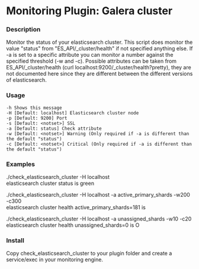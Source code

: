 # Monitoring Plugin: Galera cluster

### Description
Monitor the status of your elasticsearch cluster. This script does monitor the value "status" from "ES_API/_cluster/health" if not specified anything else.
If -a is set to a specific attribute you can monitor a number against the specified threshold (-w and -c). Possible attributes can be taken from
ES_API/_cluster/health (curl localhost:9200/_cluster/health?pretty), they are not documented here since they are different between the different versions of elasticsearch.

### Usage
    -h Shows this message
    -H [Default: localhost] Elasticsearch cluster node
    -p [Default: 9200] Port
    -s [Default: <notset>] SSL
    -a [Default: status] Check attribute
    -w [Default: <notset>] Warning (Only required if -a is different than the default "status")
    -c [Default: <notset>] Critical (Only required if -a is different than the default "status")

### Examples
./check_elasticsearch_cluster -H localhost\
elasticsearch cluster status is green

./check_elasticsearch_cluster -H localhost -a active_primary_shards -w200 -c300\
elasticsearch cluster health active_primary_shards=181 is 

./check_elasticsearch_cluster -H localhost -a unassigned_shards -w10 -c20\
elasticsearch cluster health unassigned_shards=0 is O

### Install 
Copy check_elasticsearch_cluster to your plugin folder and create a service/exec in your monitoring engine. 
